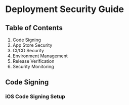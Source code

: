 # Deployment Security Guide

## Table of Contents
1. Code Signing
2. App Store Security
3. CI/CD Security
4. Environment Management
5. Release Verification
6. Security Monitoring

## Code Signing

### iOS Code Signing Setup 